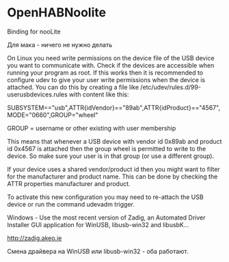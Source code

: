 # OpenHABNoolite
Binding for nooLite

Для мака - ничего не нужно делать

On Linux you need write permissions on the device file of the USB device you want to communicate with. Check if the devices are accessible when running your program as root. If this works then it is recommended to configure udev to give your user write permissions when the device is attached. You can do this by creating a file like /etc/udev/rules.d/99-userusbdevices.rules with content like this:

  SUBSYSTEM=="usb",ATTR{idVendor}=="89ab",ATTR{idProduct}=="4567",MODE="0660",GROUP="wheel"
  
  GROUP = username or other existing with user membership
  
This means that whenever a USB device with vendor id 0x89ab and product id 0x4567 is attached then the group wheel is permitted to write to the device. So make sure your user is in that group (or use a different group).

If your device uses a shared vendor/product id then you might want to filter for the manufacturer and product name. This can be done by checking the ATTR properties manufacturer and product.

To activate this new configuration you may need to re-attach the USB device or run the command udevadm trigger.


Windows - Use the most recent version of Zadig, an Automated Driver Installer GUI application for WinUSB, libusb-win32 and libusbK...

http://zadig.akeo.ie

Смена драйвера на WinUSB или libusb-win32 - оба работают.

